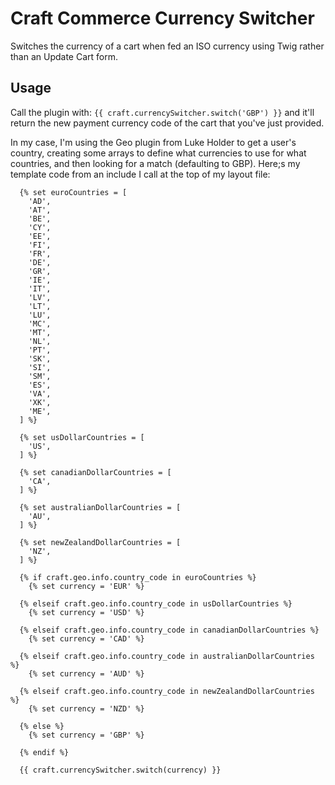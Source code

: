 # Craft Commerce Currency Switcher
Switches the currency of a cart when fed an ISO currency using Twig rather than an Update Cart form.

## Usage
Call the plugin with: ```{{ craft.currencySwitcher.switch('GBP') }}``` and it'll return the new payment currency code of the cart that you've just provided. 

In my case, I'm using the Geo plugin from Luke Holder to get a user's country, creating some arrays to define what currencies to use for what countries, and then looking for a match (defaulting to GBP). Here;s my template code from an include I call at the top of my layout file:
```
  {% set euroCountries = [
    'AD',
    'AT',
    'BE',
    'CY',
    'EE',
    'FI',
    'FR',
    'DE',
    'GR',
    'IE',
    'IT',
    'LV',
    'LT',
    'LU',
    'MC',
    'MT',
    'NL',
    'PT',
    'SK',
    'SI',
    'SM',
    'ES',
    'VA',
    'XK',
    'ME',
  ] %}

  {% set usDollarCountries = [
    'US',
  ] %}

  {% set canadianDollarCountries = [
    'CA',
  ] %}

  {% set australianDollarCountries = [
    'AU',
  ] %}

  {% set newZealandDollarCountries = [
    'NZ',
  ] %}

  {% if craft.geo.info.country_code in euroCountries %}
    {% set currency = 'EUR' %}

  {% elseif craft.geo.info.country_code in usDollarCountries %}
    {% set currency = 'USD' %}

  {% elseif craft.geo.info.country_code in canadianDollarCountries %}
    {% set currency = 'CAD' %}

  {% elseif craft.geo.info.country_code in australianDollarCountries %}
    {% set currency = 'AUD' %}

  {% elseif craft.geo.info.country_code in newZealandDollarCountries %}
    {% set currency = 'NZD' %}

  {% else %}
    {% set currency = 'GBP' %}

  {% endif %}

  {{ craft.currencySwitcher.switch(currency) }}
  ```
